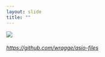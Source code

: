 ```yaml
---
layout: slide
title: ""
---
```



<section>
<a class="stretch" href="https://github.com/wragge/asio-files"><img class="rotate-right" src="{{ site.baseurl }}/assets/images/asio-files.png"></a>
<h6 class="rotate-right"><a class="external" href="https://github.com/wragge/asio-files">https://github.com/wragge/asio-files</a></h6>
</section>
